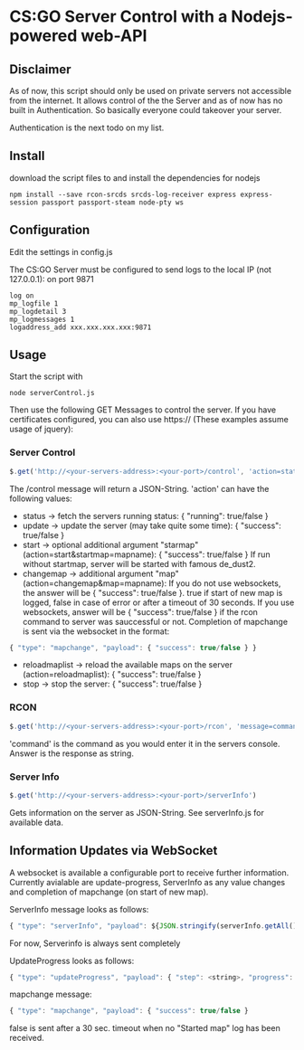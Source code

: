 # CS:GO Server Control with a Nodejs-powered web-API

## Disclaimer
As of now, this script should only be used on private servers not accessible from the internet.
It allows control of the the Server and as of now has no built in Authentication. So basically everyone could takeover your server.

Authentication is the next todo on my list.

## Install
download the script files to and install the dependencies for nodejs
```console
npm install --save rcon-srcds srcds-log-receiver express express-session passport passport-steam node-pty ws 
```

## Configuration
Edit the settings in config.js

The CS:GO Server must be configured to send logs to the local IP (not 127.0.0.1): on port 9871
```
log on
mp_logfile 1
mp_logdetail 3
mp_logmessages 1
logaddress_add xxx.xxx.xxx.xxx:9871
```

## Usage
Start the script with 
```console
node serverControl.js
```
Then use the following GET Messages to control the server. If you have certificates configured, you can also use https:// (These examples assume usage of jquery):
### Server Control
```javascript
$.get('http://<your-servers-address>:<your-port>/control', 'action=status')
```
The /control message will return a JSON-String.
'action' can have the following values:
- status -> fetch the servers running status: { "running": true/false }
- update -> update the server (may take quite some time): { "success": true/false }
- start -> optional additional argument "starmap" (action=start&startmap=mapname): { "success": true/false }
If run without startmap, server will be started with famous de_dust2.
- changemap -> additional argument "map" (action=changemap&map=mapname): 
If you do not use websockets, the answer will be { "success": true/false }. true if start of new map is logged, false in case of error or after a timeout of 30 seconds.
If you use websockets, answer will be { "success": true/false } if the rcon command to server was sauccessful or not. Completion of mapchange is sent via the websocket in the format:
```javascript
{ "type": "mapchange", "payload": { "success": true/false } }
```
- reloadmaplist -> reload the available maps on the server (action=reloadmaplist): { "success": true/false }
- stop -> stop the server: { "success": true/false }

### RCON
```javascript
$.get('http://<your-servers-address>:<your-port>/rcon', 'message=command')
```
'command' is the command as you would enter it in the servers console.
Answer is the response as string.

### Server Info
```javascript
$.get('http://<your-servers-address>:<your-port>/serverInfo')
```
Gets information on the server as JSON-String. See serverInfo.js for available data.

## Information Updates via WebSocket
A websocket is available a configurable port to receive further information.
Currently avialable are update-progress, ServerInfo as any value changes and completion of mapchange (on start of new map).

ServerInfo message looks as follows:
```javascript
{ "type": "serverInfo", "payload": ${JSON.stringify(serverInfo.getAll())}
```
For now, Serverinfo is always sent completely

UpdateProgress looks as follows:
```javascript
{ "type": "updateProgress", "payload": { "step": <string>, "progress": <int> } }
```

mapchange message:
```javascript
{ "type": "mapchange", "payload": { "success": true/false }
```
false is sent after a 30 sec. timeout when no "Started map" log has been received.
